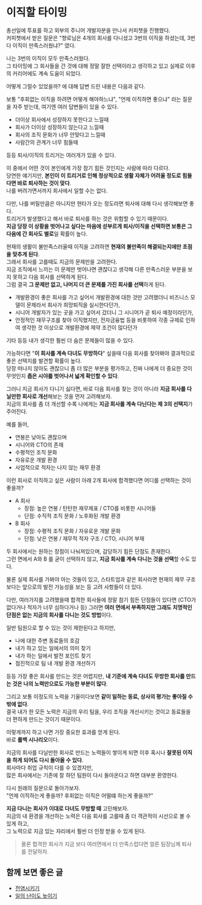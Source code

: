 # 이직할 타이밍

총선일에 투표를 하고 외부의 주니어 개발자분을 만나서 커피챗을 진행했다.  
커피챗에서 받은 질문은 "향로님은 4개의 회사를 다니셨고 3번의 이직을 하셨는데, 3번다 이직이 만족스러웠냐?" 였다.  
  
나는 3번의 이직이 모두 만족스러웠다.  
그 타이밍에 그 회사들을 간 것에 대해 정말 잘한 선택이라고 생각하고 있고 실제로 이후의 커리어에도 계속 도움이 되었다.  
  
어떻게 그럴수 있었을까? 에 대해 답변 드린 내용은 다음과 같다.    
  
보통 "후회없는 이직을 하려면 어떻게 해야하느냐", "언제 이직하면 좋으냐" 라는 질문을 자주 받는데, 여기엔 여러 답변들이 있을 수 있다. 

- 더이상 회사에서 성장하지 못한다고 느낄때
- 회사가 더이상 성장하지 않는다고 느낄때
- 회사의 조직 문화가 너무 안맞다고 느낄때
- 사람간의 관계가 너무 힘들때

등등 퇴사/이직의 트리거는 여러개가 있을 수 있다.  
  
이 중에서 어떤 것이 본인에게 가장 참기 힘든 것인지는 사람에 따라 다르다.  
당연한 얘기지만, **본인이 이 트리거로 인해 정상적으로 생활 자체가 어려울 정도로 힘들다면 바로 퇴사하는 것이 맞다**.  
나를 버려가면서까지 회사에서 일할 수는 없다.  
  
다만, 나를 버릴만큼은 아니지만 현타가 오는 정도라면 퇴사에 대해 다시 생각해보면 좋다.  
트리거가 발생했다고 해서 바로 퇴사를 하는 것은 위험할 수 있기 때문이다.   
**지금 당장 이 상황을 벗어나고 싶다는 마음에 섣부르게 퇴사/이직을 선택하면 보통은 그 다음에 간 회사도 별로**일 확률이 높다.  
  
현재의 생활이 불만족스러울때 이직을 고려하면 **현재의 불만족이 해결되는지에만 초점을 맞추게 된다**.  
그래서 회사를 고를때도 지금의 문제만을 고려한다.  
지금 조직에서 느끼는 이 문제만 벗어나면 괜찮다고 생각해 다른 만족스러운 부분을 보지 못하고 다음 회사를 선택하게 된다.  
그럼 결국 **그 문제만 없고, 나머지 더 큰 문제를 가진 회사를 선택**하게 된다.  
  
- 개발환경이 좋은 회사를 가고 싶어서 개발환경에 대한 것만 고려했더니 비즈니스 모델이 문제라서 회사가 희망퇴직을 실시한다던가,  
- 시니어 개발자가 있는 곳을 가고 싶어서 갔더니 그 시니어가 곧 퇴사 예정이라던가,  
- 안정적인 재무구조를 찾아 이직했지만, 전자금융법 등을 비롯하여 각종 규제로 인하여 생각한 것 이상으로 개발환경에 제약 조건이 많다던가  

기타 등등 내가 생각한 훨씬 더 숨은 문제들이 많을 수 있다.  
  
가능하다면 "**이 회사를 계속 다녀도 무방하다**" 싶을때 다음 회사를 찾아봐야 결과적으로 좋은 선택지를 발견할 확률이 높다.   
당장 떠나지 않아도 괜찮으니 좀 더 많은 부분을 평가하고, 진짜 나에게 더 중요한 것이 무엇인지 **좁은 시야를 벗어나서 넓게 확인할 수 있다**.  
    
그러니 지금 회사가 다니기 싫다면, 바로 다음 회사를 찾는 것이 아니라 **지금 회사를 다닐만한 회사로 개선**해보는 것을 먼저 고려해보자.  
지금의 회사를 좀 더 개선할 수록 나에게는 **지금 회사를 계속 다닌다는 제 3의 선택지**가 주어진다.  

예를 들어,  

- 연봉은 낮아도 괜찮으며 
- 시니어와 CTO의 존재 
- 수평적인 조직 문화
- 자유로운 개발 환경
- 사업적으로 적자는 나지 않는 재무 환경 

이런 회사로 이직하고 싶은 사람이 아래 2개 회사에 합격했다면 어디를 선택하는 것이 좋을까?

- A 회사
  - 장점: 높은 연봉 / 탄탄한 재무제표 / CTO를 비롯한 시니어들
  - 단점: 수직적 조직 문화 / 노후화된 개발 환경
- B 회사
  - 장점: 수평적 조직 문화 / 자유로운 개발 문화
  - 단점: 낮은 연봉 / 재무적 적자 구조 / CTO, 시니어 부재 

두 회사에서는 원하는 장점이 나눠져있으며, 감당하기 힘든 단점도 존재한다.  
그런 면에서 A와 B 를 굳이 선택하지 않고, **지금 회사를 계속 다니는 것을 선택**할 수도 있다.  
    
물론 실제 회사를 가봐야 아는 것들이 있고, 스타트업과 같은 회사라면 현재의 재무 구조 보다는 앞으로의 발전 가능성을 보는 등 고려 사항들이 더 있다.  
  
다만, 여러가지를 고려했을때 합격한 회사들에 정말 참기 힘든 단점들이 있다면 (CTO가 없다거나 적자가 너무 심하다거나 등) 그러면 **여러 면에서 부족하지만 그래도 치명적인 단점은 없는 지금의 회사를 다니는 것도 방법**이다.  
  
일반 팀원으로 할 수 있는 것이 제한된다고 하지만,  

- 나에 대한 주변 동료들의 호감
- 내가 하고 있는 일에서의 의미 찾기
- 내가 하는 일에서 발전 포인트 찾기
- 점진적으로 팀 내 개발 환경 개선하기

등등 가장 좋은 회사를 만드는 것은 어렵지만, **내 기준에 계속 다녀도 무방한 회사를 만드는 것은 나의 노력만으로도 가능한 부분이 많다**.  
  
그리고 보통 이정도의 노력을 기울이다보면 **같이 일하는 동료, 상사의 평가는 좋아질 수 밖에 없다**.  
결국 내가 한 모든 노력은 지금의 우리 팀을, 우리 조직을 개선시키는 것이고 동료들을 더 편하게 만드는 것이기 때문이다.  
  
이렇게까지 하고 나면 가장 중요한 효과를 얻게 된다.  
바로 **롤백 시나리오**이다.  
  
지금의 회사를 다닐만한 회사로 만드는 노력들이 쌓이게 되면 이후 혹시나 **잘못된 이직을 하게 되어도 다시 돌아올 수 있다**.  
회사마다 취업 규칙이 다를 수 있겠지만,  
많은 회사에서는 기존에 잘 하던 팀원이 다시 돌아온다고 하면 대부분 환영한다.  
  
다시 원래의 질문으로 돌아가보자.  
"언제 이직하는게 좋을까? 후회없는 이직은 어떨떄 하는게 좋을까?"  
    
**지금 다니는 회사가 이대로 다녀도 무방할 때** 고민해보자.    
지금의 내 환경을 개선하는 노력은 다음 회사를 고를때 좀 더 객관적이 시선으로 볼 수 있게 하고,  
그 노력으로 지금 있는 자리에서 훨씬 더 인정 받을 수 있게 된다.  

> 물론 합격한 회사가 지금 보다 여러면에서 더 만족스럽다면 얼른 팀장님께 퇴사를 전달하자.

## 함께 보면 좋은 글

- [전염시키기](https://jojoldu.tistory.com/710)
- [일의 난이도 높이기](https://jojoldu.tistory.com/701)